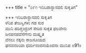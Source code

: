 +++
title = "೦೯೧ ಇನಿಬರಾಸ್ಥಾನದಲಿ ಸುಕೃತಿಗ"

+++
ಇನಿಬರಾಸ್ಥಾನದಲಿ ಸುಕೃತಿಗ  
ಳೆನಿಪ ತೇಜಸ್ವಿಗಳು ಗಡ ಸುರ  
ಮುನಿ ಹರಿಶ್ಚಂದ್ರಂಗೆ ಸೇರಿದ ಸುಕೃತ ಫಲವೇನು   
ಜನಪನಪದೆಸೆಗೇನು ದುಷ್ಕೃತ  
ವೆನಲು ನಕ್ಕನು ರಾಜಸೂಯದ  
ಘನವನರಿಯಾ ಧರ್ಮನಂದನಯೆಂದನಾ ಮುನಿಪ      ॥91॥